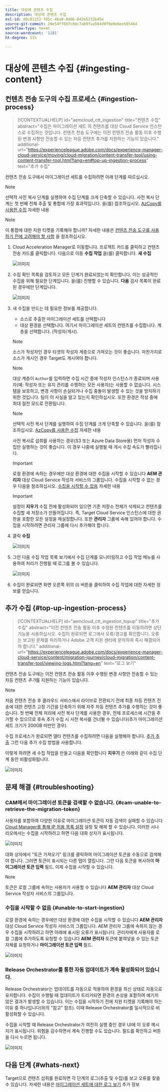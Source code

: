 ```yaml
---
title: 대상에 콘텐츠 수집
description: 대상에 콘텐츠 수집
exl-id: d8c81152-f05c-46a9-8dd6-842e5232b45e
source-git-commit: 20e54ff697c0dc7ab9faa504d9f9e0e6ee585464
workflow-type: tm+mt
source-wordcount: '1181'
ht-degree: 11%

---
```


# 대상에 콘텐츠 수집 {#ingesting-content}

## 컨텐츠 전송 도구의 수집 프로세스 {#ingestion-process}

>[!CONTEXTUALHELP]
>id="aemcloud_ctt_ingestion"
>title="컨텐츠 수집"
>abstract="수집은 마이그레이션 세트 의 컨텐츠를 대상 Cloud Service 인스턴스로 수집하는 것입니다. 컨텐츠 전송 도구에는 이전 컨텐츠 전송 활동 이후 수행된 변경 사항만 전송할 수 있는 차등 컨텐츠 추가를 지원하는 기능이 있습니다."
>additional-url="https://experienceleague.adobe.com/docs/experience-manager-cloud-service/moving/cloud-migration/content-transfer-tool/using-content-transfer-tool.html?lang=en#top-up-ingestion-process" text="추가 수집"

컨텐츠 전송 도구에서 마이그레이션 세트를 수집하려면 아래 단계를 따르십시오.
>[!NOTE]
>선택적 사전 복사 단계를 실행하여 수집 단계를 크게 단축할 수 있습니다. 사전 복사 단계는 첫 번째 전체 추출 및 통합에 가장 효과적입니다. 을(를) 참조하십시오. [AzCopy를 사용한 수집](/help/journey-migration/content-transfer-tool/using-content-transfer-tool/handling-large-content-repositories.md#ingesting-azcopy) 자세한 내용

>[!NOTE]
>이 통합에 대한 지원 티켓을 기록해야 합니까? 자세한 내용은 [컨텐츠 전송 도구를 사용하기 전에 고려해야 할 사항](https://experienceleague.adobe.com/docs/experience-manager-cloud-service/content/migration-journey/cloud-migration/content-transfer-tool/guidelines-best-practices-content-transfer-tool.html#important-considerations) 을 참조하십시오.

1. Cloud Acceleration Manager로 이동합니다. 프로젝트 카드를 클릭하고 컨텐츠 전송 카드를 클릭합니다. 다음으로 이동 **수집 작업** 을(를) 클릭합니다. **새 수집**

   ![이미지](/help/journey-migration/content-transfer-tool/assets-ctt/ingestion-01.png)


1. 수집 확인 목록을 검토하고 모든 단계가 완료되었는지 확인합니다. 이는 성공적인 수집을 위해 필요한 단계입니다. 을(를) 진행할 수 있습니다. **다음** 검사 목록이 완료된 경우에만 단계입니다.

   ![이미지](/help/journey-migration/content-transfer-tool/assets-ctt/Ingestion-checklist.png)

1. 새 수집을 만드는 데 필요한 정보를 제공합니다.

   * 소스로 추출한 마이그레이션 세트를 선택합니다
   * 대상 환경을 선택합니다. 여기서 마이그레이션 세트의 컨텐츠를 수집합니다. 계층을 선택합니다. (작성자/게시).

   >[!NOTE]
   >
   >소스가 작성자인 경우 타겟의 작성자 계층으로 가져오는 것이 좋습니다. 마찬가지로 소스가 게시인 경우 Target도 게시여야 합니다.

   >[!NOTE]
   >
   >대상 계층이 `Author`를 입력하면 수집 시간 중에 작성자 인스턴스가 종료되며 사용자(예: 작성자 또는 유지 관리를 수행하는 모든 사용자)는 사용할 수 없습니다. 시스템을 보호하고, 변경 사항이 손실되거나 수집 충돌이 발생할 수 있는 것을 방지하기 위한 것입니다. 팀이 이 사실을 알고 있는지 확인하십시오. 또한 환경은 작성 중에 최대 절전 모드로 전환됩니다.

   >[!NOTE]
   >
   >선택적 사전 복사 단계를 실행하여 수집 단계를 크게 단축할 수 있습니다. 을(를) 참조하십시오. [AzCopy를 사용한 수집](/help/journey-migration/content-transfer-tool/using-content-transfer-tool/handling-large-content-repositories.md#ingesting-azcopy) 자세한 내용
   > 
   >사전 복사로 섭취를 사용하는 경우(S3 또는 Azure Data Store용) 먼저 작성자 수집만 실행하는 것이 좋습니다. 이 경우 나중에 실행될 때 게시 수집 속도가 빨라집니다.

   >[!IMPORTANT]
   >
   >로컬 환경에 속하는 경우에만 대상 환경에 대한 수집을 시작할 수 있습니다 **AEM 관리자** 대상 Cloud Service 작성자 서비스의 그룹입니다. 수집을 시작할 수 없는 경우 다음을 참조하십시오. [수집을 시작할 수 없음](/help/journey-migration/content-transfer-tool/using-content-transfer-tool/ingesting-content.md#unable-to-start-ingestion) 자세한 내용

   >[!IMPORTANT]
   >
   >설정이 **지우기** 수집 전에 활성화되어 있으면 기존 저장소 전체가 삭제되고 컨텐츠를 수집할 새 저장소가 만들어집니다. 즉, Target Cloud Service 인스턴스에 대한 권한을 포함한 모든 설정을 재설정합니다. 또한 **관리자** 그룹에 속해 있어야 합니다. 수집을 시작하려면 관리자 그룹에 다시 추가해야 합니다.

1. 클릭 **수집**

   ![이미지](/help/journey-migration/content-transfer-tool/assets-ctt/cttcam22.png)

1. 그런 다음 수집 작업 목록 보기에서 수집 단계를 모니터링하고 수집 작업 메뉴를 사용하여 처리가 진행될 때 로그를 볼 수 있습니다.

   ![이미지](/help/journey-migration/content-transfer-tool/assets-ctt/cttcam23.png)

1. 수집이 완료되면 화면 오른쪽 위의 (i) 버튼을 클릭하여 수집 작업에 대한 자세한 정보를 얻습니다.

<!-- Alexandru: hiding temporarily, until it's reviewed 

1. The **Migration Set ingestion** dialog box displays. Content can be ingested to either Author instance or Publish instance at a time. Select the instance to ingest content to. Click on **Ingest** to start the ingestion phase. 

   ![image](/help/journey-migration/content-transfer-tool/assets-ctt/ingestion-02.png)

   >[!IMPORTANT]
   >If ingesting with pre-copy is used (for S3 or Azure Data Store), it is recommended to run Author ingestion first alone. This will speed up the Publish ingestion when it is run later. 

   >[!IMPORTANT]
   >When the **Wipe existing content on Cloud instance before ingestion** option is enabled, it deletes the entire existing repository and creates a new repository to ingest content into. This means that it resets all settings including permissions on the target Cloud Service instance. This is also true for an admin user added to the **administrators** group.

   ![image](/help/journey-migration/content-transfer-tool/assets-ctt/ingestion-03.png)

   Additionally, click on **Customer Care** to log a ticket, as shown in the figure below. 

   ![image](/help/journey-migration/content-transfer-tool/assets-ctt/ingestion-04.png)
   
   Also, refer to [Important Considerations for Using Content Transfer Tool](https://experienceleague.adobe.com/docs/experience-manager-cloud-service/moving/cloud-migration/content-transfer-tool/guidelines-best-practices-content-transfer-tool.html?lang=en#important-considerations) to learn more.

1. Once the ingestion is complete, the status under **Author ingestion** updates to **FINISHED**.

   ![image](/help/journey-migration/content-transfer-tool/assets-ctt/ingestion-05.png) -->

## 추가 수집 {#top-up-ingestion-process}

>[!CONTEXTUALHELP]
>id="aemcloud_ctt_ingestion_topup"
>title="추가 수집"
>abstract="이전 컨텐츠 전송 활동 이후 수정된 컨텐츠를 이동하려면 상단 기능을 사용하십시오. 수집이 완료되면 로그에서 오류/경고를 확인합니다. 오류는 보고된 문제를 처리하거나 Adobe 고객 지원 센터에 문의하여 즉시 해결되어야 합니다."
>additional-url="https://experienceleague.adobe.com/docs/experience-manager-cloud-service/content/migration-journey/cloud-migration/content-transfer-tool/viewing-logs.html?lang=en" text="로그 보기"

컨텐츠 전송 도구에는 이전 컨텐츠 전송 활동 이후 수행된 변경 사항만 전송할 수 있는 차등 컨텐츠 *추가*&#x200B;를 지원하는 기능이 있습니다.

>[!NOTE]
>처음 컨텐츠 전송 후 클라우드 서비스에서 라이브로 전환되기 전에 최종 차등 컨텐츠 전송에 대한 컨텐츠 고정 기간을 단축하기 위해 자주 차등 컨텐츠 추가를 수행하는 것이 좋습니다. 첫 번째 전체 처리에 사전 복사 단계를 사용한 경우, 전체 프로세스에 시간을 추가할 수 있으므로 후속 추가 수집 시 사전 복사를 건너뛸 수 있습니다(추가 마이그레이션 세트 크기가 200GB 미만인 경우).

수집 프로세스가 완료되면 델타 컨텐츠를 수집하려면 다음을 실행해야 합니다. [추가 추출](/help/journey-migration/content-transfer-tool/using-content-transfer-tool/extracting-content.md#top-up-extraction-process) 그런 다음 추가 수집 방법을 사용합니다.

이렇게 하려면 새 수집 작업을 만들고 다음을 확인합니다 **지우기** 은 아래와 같이 수집 단계 동안 비활성화됩니다.

![이미지](/help/journey-migration/content-transfer-tool/assets-ctt/cttcam24.png)

## 문제 해결 {#troubleshooting}

### CAM에서 마이그레이션 토큰을 검색할 수 없습니다. {#cam-unable-to-retrieve-the-migration-token}

사용자를 포함하여 다양한 이유로 마이그레이션 토큰의 자동 검색이 실패할 수 있습니다 [Cloud Manager를 통해 IP 허용 목록 설정](/help/implementing/cloud-manager/ip-allow-lists/apply-allow-list.md) 설정 및 해제 할 수 있습니다. 이러한 시나리오에서는 수집을 시작하려고 하면 다음 대화 상자가 표시됩니다.

![이미지](/help/journey-migration/content-transfer-tool/assets-ctt/troubleshooting-token.png)

대화 상자에서 &quot;토큰 가져오기&quot; 링크를 클릭하여 마이그레이션 토큰을 수동으로 검색해야 합니다. 그러면 토큰이 표시되는 다른 탭이 열립니다. 그런 다음 토큰을 복사하여 **마이그레이션 토큰 입력** 필드. 이제 수집을 시작할 수 있습니다.

>[!NOTE]
>
>토큰은 로컬 그룹에 속하는 사용자가 사용할 수 있습니다 **AEM 관리자** 대상 Cloud Service 작성자 서비스의 그룹입니다.

### 수집을 시작할 수 없음 {#unable-to-start-ingestion}

로컬 환경에 속하는 경우에만 대상 환경에 대한 수집을 시작할 수 있습니다 **AEM 관리자** 대상 Cloud Service 작성자 서비스의 그룹입니다. AEM 관리자 그룹에 속하지 않는 경우 수집을 시작하려고 하면 아래에 표시된 오류가 표시됩니다. 관리자에게 사용자를 로컬 그룹에 추가하도록 요청할 수 있습니다 **AEM 관리자** 토큰에 붙여넣을 수 있는 토큰 자체를 요청하거나 **마이그레이션 토큰 입력** 필드.

![이미지](/help/journey-migration/content-transfer-tool/assets-ctt/error_nonadmin_ingestion.png)

### Release Orchestrator를 통한 자동 업데이트가 계속 활성화되어 있습니다.

Release Orchestrator는 업데이트를 자동으로 적용하여 환경을 최신 상태로 자동으로 유지합니다. 수집이 수행될 때 업데이트가 트리거되면 환경의 손상을 포함하여 예기치 않은 결과가 발생할 수 있습니다. 이는 수집을 시작하기 전에 지원 티켓을 기록해야 하는 이유 중 하나입니다(위의 &quot;참고&quot; 참조). 이때 Release Orchestrator를 일시적으로 비활성화할 수 있습니다.

수집을 시작할 때 Release Orchestrator가 여전히 실행 중인 경우 UI에 이 오류 메시지가 표시됩니다. 위험을 감수하면서 계속 진행할 수도 있습니다. 필드를 확인하고 버튼을 다시 누르면 됩니다.

![이미지](/help/journey-migration/content-transfer-tool/assets-ctt/error_releaseorchestrator_ingestion.png)

## 다음 단계 {#whats-next}

Target으로 컨텐츠 섭취를 완료하면 각 단계의 로그(추출 및 수집)를 보고 오류를 찾을 수 있습니다. 자세한 내용은 [마이그레이션 세트에 대한 로그 보기](https://experienceleague.adobe.com/docs/experience-manager-cloud-service/moving/cloud-migration/content-transfer-tool/viewing-logs.html?lang=en) 추가 정보